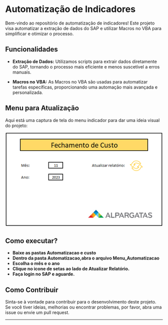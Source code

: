 # Automatização de Indicadores

Bem-vindo ao repositório de automatização de indicadores! Este projeto visa automatizar a extração de dados do SAP e utilizar Macros no VBA para simplificar e otimizar o processo.

## Funcionalidades

- **Extração de Dados:** Utilizamos scripts para extrair dados diretamente do SAP, tornando o processo mais eficiente e menos suscetível a erros manuais.

- **Macros no VBA:** As Macros no VBA são usadas para automatizar tarefas específicas, proporcionando uma automação mais avançada e personalizada.

## Menu para Atualização

Aqui está uma captura de tela do menu indicador para dar uma ideia visual do projeto:

![Menu Indicador](./Menu_indicador.PNG)

## Como executar?
- **Baixe as pastas Automatizacao e custo**
- **Dentro da pasta Automatizacao,abra o arquivo Menu_Automatizacao**
- **Escolha o mês e o ano**
- **Clique no icone de setas ao lado  de Atualizar Relatório.**
- **Faça login no SAP e aguarde.**

## Como Contribuir

Sinta-se à vontade para contribuir para o desenvolvimento deste projeto. Se você tiver ideias, melhorias ou encontrar problemas, por favor, abra uma issue ou envie um pull request.

---
